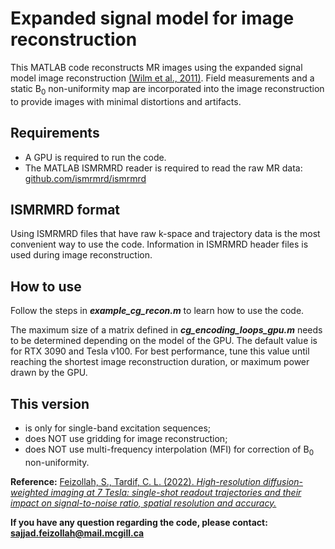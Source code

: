 # Expanded signal model for image reconstruction
This MATLAB code reconstructs MR images using the expanded signal model image reconstruction [(Wilm et al., 2011)](https://doi.org/10.1002/mrm.22767). Field measurements and a static B<sub>0</sub> non-uniformity map are incorporated into the image reconstruction to provide images with minimal distortions and artifacts.

## Requirements
* A GPU is required to run the code.
* The MATLAB ISMRMRD reader is required to read the raw MR data: [github.com/ismrmrd/ismrmrd](https://github.com/ismrmrd/ismrmrd)


## ISMRMRD format
Using ISMRMRD files that have raw k-space and trajectory data is the most convenient way to use the code. Information in ISMRMRD header files is used during image reconstruction.

## How to use
Follow the steps in ***example_cg_recon.m*** to learn how to use the code.

The maximum size of a matrix defined in ***cg_encoding_loops_gpu.m*** needs to be determined depending on the model of the GPU. The default value is for RTX 3090 and Tesla v100. For best performance, tune this value until reaching the shortest image reconstruction duration, or maximum power drawn by the GPU.

## This version
*	is only for single-band excitation sequences;
* does NOT use gridding for image reconstruction;
* does NOT use multi-frequency interpolation (MFI) for correction of B<sub>0</sub> non-uniformity.

**Reference:** [Feizollah, S., Tardif, C. L. (2022). *High-resolution diffusion-weighted imaging at 7 Tesla: single-shot readout trajectories and their impact on signal-to-noise ratio, spatial resolution and accuracy.*](http://arxiv.org/abs/2207.07778)

**If you have any question regarding the code, please contact: [sajjad.feizollah@mail.mcgill.ca](mailto:sajjad.feizollah@mail.mcgill.ca)**
